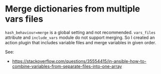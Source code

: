 # Merge dictionaries from multiple vars files

`hash_behaviour=merge` is a global setting and not recommended. `vars_files`
attribute and `include_vars` module do not support merging. So I created an
action plugin that includes variable files and merge variables in given order.

See:

- https://stackoverflow.com/questions/35554415/in-ansible-how-to-combine-variables-from-separate-files-into-one-array
